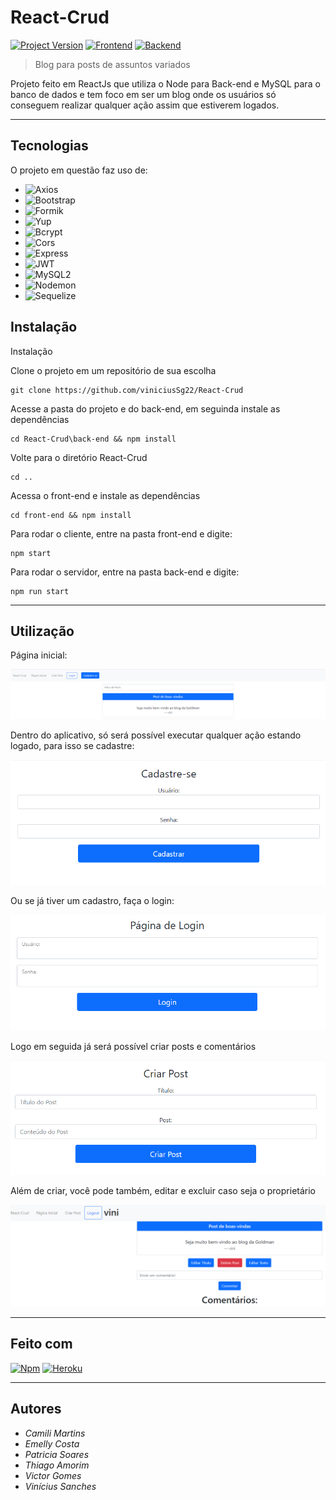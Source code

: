 # React-Crud
[![Project Version][version-image]][version-url]
[![Frontend][Frontend-image]][Frontend-url]
[![Backend][Backend-image]][Backend-url]

> Blog para posts de assuntos variados

Projeto feito em ReactJs que utiliza o Node para Back-end e MySQL para o banco de dados e tem foco em ser um blog onde os usuários só conseguem realizar qualquer ação assim que estiverem logados.

---
## Tecnologias

O projeto em questão faz uso de:

* ![Axios][axios]
* ![Bootstrap][bootstrap]
* ![Formik][formik]
* ![Yup][yup]
* ![Bcrypt][bcrypt]
* ![Cors][cors]
* ![Express][express]
* ![JWT][jwt]
* ![MySQL2][mysql2]
* ![Nodemon][nodemon]
* ![Sequelize][sequelize]

## Instalação

Instalação

Clone o projeto em um repositório de sua escolha
```
git clone https://github.com/viniciusSg22/React-Crud
```

Acesse a pasta do projeto e do back-end, em seguinda instale as dependências
```
cd React-Crud\back-end && npm install
```

Volte para o diretório React-Crud
```
cd ..
```

Acessa o front-end e instale as dependências
```
cd front-end && npm install
```

Para rodar o cliente, entre na pasta front-end e digite:
```
npm start
```

Para rodar o servidor, entre na pasta back-end e digite:
```
npm run start
```

---
## Utilização

<p>Página inicial: </p>
<img src="./assets/inicial.PNG"/>
<p>Dentro do aplicativo, só será possível executar qualquer ação estando logado, para isso se cadastre: </p>
<img src="./assets/cadastro.PNG"/>
<p>Ou se já tiver um cadastro, faça o login: </p>
<img src="./assets/login.PNG"/>
<p>Logo em seguida já será possível criar posts e comentários</p>
<img src="./assets/criar.PNG"/>
<p>Além de criar, você pode também, editar e excluir caso seja o proprietário</p>
<img src="./assets/features.PNG"/>

---
## Feito com

[![Npm][npm]][npm-url] 
[![Heroku][heroku]][heroku-url] 

---
## Autores

* *Camili Martins*
* *Emelly Costa*
* *Patricia Soares*
* *Thiago Amorim*
* *Victor Gomes*
* *Vinícius Sanches*

<!-- Links e imagens -->
[npm-url]: https://www.npmjs.com/
[heroku-url]: https://dashboard.heroku.com/apps
[version-image]: https://img.shields.io/badge/Version-1.0.0-brightgreen?style=for-the-badge&logo=appveyor
[version-url]: https://img.shields.io/badge/version-1.0.0-green
[Frontend-image]: https://img.shields.io/badge/Frontend-React-blue?style=for-the-badge
[Frontend-url]: https://img.shields.io/badge/Frontend-React-blue?style=for-the-badge
[Backend-image]: https://img.shields.io/badge/Backend-Node-important?style=for-the-badge
[Backend-url]: https://img.shields.io/badge/Backend-Node-important?style=for-the-badge
[axios]: https://img.shields.io/badge/Frontend-Axios-blue?style=for-the-badge
[bootstrap]: https://img.shields.io/badge/Frontend-Bootstrap-blue?style=for-the-badge
[formik]: https://img.shields.io/badge/Frontend-Formik-blue?style=for-the-badge
[yup]: https://img.shields.io/badge/Frontend-Yup-blue?style=for-the-badge
[bcrypt]: https://img.shields.io/badge/Backend-Bcrypt-important?style=for-the-badge
[cors]: https://img.shields.io/badge/Backend-Cors-important?style=for-the-badge
[express]: https://img.shields.io/badge/Backend-Express-important?style=for-the-badge
[jwt]: https://img.shields.io/badge/Backend-JWT-important?style=for-the-badge
[mysql2]: https://img.shields.io/badge/Backend-MySQL2-important?style=for-the-badge
[nodemon]: https://img.shields.io/badge/Backend-Nodemon-important?style=for-the-badge
[sequelize]: https://img.shields.io/badge/Backend-Sequelize-important?style=for-the-badge
[npm]: https://img.shields.io/badge/Gerenciador%20de%20Pacotes-npm-important?style=for-the-badge
[heroku]: https://img.shields.io/badge/Deploy-HerokuCLI-important?style=for-the-badge